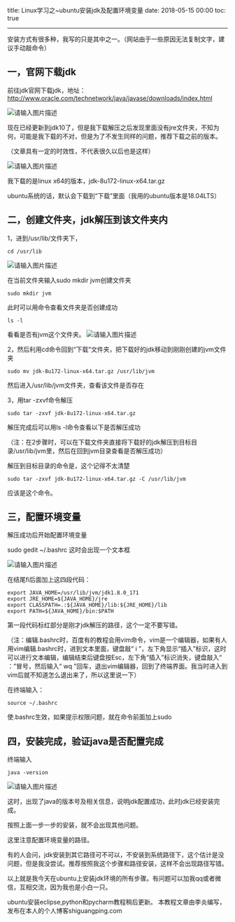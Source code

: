 title: Linux学习之~ubuntu安装jdk及配置环境变量
date: 2018-05-15 00:00
toc: true

---
安装方式有很多种，我写的只是其中之一。（网站由于一些原因无法复制文字，建议手动敲命令）

## 一，官网下载jdk ##

前往jdk官网下载jdk，地址：http://www.oracle.com/technetwork/java/javase/downloads/index.html

![请输入图片描述][1]


现在已经更新到jdk10了，但是我下载解压之后发现里面没有jre文件夹，不知为何，可能是我下载的不对，但是为了不发生同样的问题，推荐下载之前的版本。

（文章具有一定的时效性，不代表很久以后也是这样）

![请输入图片描述][2]


我下载的是linux x64的版本，jdk-8u172-linux-x64.tar.gz

ubuntu系统的话，默认会下载到“下载”里面（我用的ubuntu版本是18.04LTS）

## 二，创建文件夹，jdk解压到该文件夹内 ##
1，进到/usr/lib/文件夹下，


    cd /usr/lib

![请输入图片描述][3]


在当前文件夹输入sudo mkdir jvm创建文件夹

    sudo mkdir jvm

此时可以用命令查看文件夹是否创建成功

    ls -l

看看是否有jvm这个文件夹。
![请输入图片描述][4]


2，然后利用cd命令回到“下载”文件夹，把下载好的jdk移动到刚刚创建的jvm文件夹

    sudo mv jdk-8u172-linux-x64.tar.gz /usr/lib/jvm

然后进入/usr/lib/jvm文件夹，查看该文件是否存在

3，用tar -zxvf命令解压

    sudo tar -zxvf jdk-8u172-linux-x64.tar.gz

解压完成后可以用ls -l命令查看以下是否解压成功

（注：在2步骤时，可以在下载文件夹直接将下载好的jdk解压到目标目录/usr/lib/jvm里，然后在回到jvm目录查看是否解压成功）

解压到目标目录的命令是，这个记得不太清楚

    sudo tar -zxvf jdk-8u172-linux-x64.tar.gz -C /usr/lib/jvm

应该是这个命令。

## 三，配置环境变量 ##

解压成功后开始配置环境变量

sudo gedit ~/.bashrc
这时会出现一个文本框

![请输入图片描述][5]


在结尾fi后面加上这四段代码：

    export JAVA_HOME=/usr/lib/jvm/jdk1.8.0_171
    export JRE_HOME=${JAVA_HOME}/jre
    export CLASSPATH=.:${JAVA_HOME}/lib:${JRE_HOME}/lib
    export PATH=${JAVA_HOME}/bin:$PATH

第一段代码标红部分是刚才jdk解压的路径，这个一定不要写错。

（注：编辑.bashrc时，百度有的教程会用vim命令，vim是一个编辑器，如果有人用vim编辑.bashrc时，进到文本里面，键盘敲“ i ”，左下角显示“插入”标识，这时可以进行文本编辑，编辑结束后键盘按Esc，左下角“插入”标识消失，键盘敲入“ ：”冒号，然后输入“ wq ”回车，退出vim编辑器，回到了终端界面。我当时进入到vim后就不知道怎么退出来了，所以这里说一下）

在终端输入：

    source ~/.bashrc

使.bashrc生效，如果提示权限问题，就在命令前面加上sudo

## 四，安装完成，验证java是否配置完成 ##
终端输入

    java -version

![请输入图片描述][6]


  [1]: https://images.shiguangping.com/images/Linux%E5%AD%A6%E4%B9%A0%E4%B9%8B~ubuntu%E5%AE%89%E8%A3%85jdk%E5%8F%8A%E9%85%8D%E7%BD%AE%E7%8E%AF%E5%A2%83%E5%8F%98%E9%87%8F/%E5%9B%BE1.png
  [2]: https://images.shiguangping.com/images/Linux%E5%AD%A6%E4%B9%A0%E4%B9%8B~ubuntu%E5%AE%89%E8%A3%85jdk%E5%8F%8A%E9%85%8D%E7%BD%AE%E7%8E%AF%E5%A2%83%E5%8F%98%E9%87%8F/%E5%9B%BE2.png
  [3]: https://images.shiguangping.com/images/Linux%E5%AD%A6%E4%B9%A0%E4%B9%8B~ubuntu%E5%AE%89%E8%A3%85jdk%E5%8F%8A%E9%85%8D%E7%BD%AE%E7%8E%AF%E5%A2%83%E5%8F%98%E9%87%8F/%E5%9B%BE3.png
  [4]: https://images.shiguangping.com/images/Linux%E5%AD%A6%E4%B9%A0%E4%B9%8B~ubuntu%E5%AE%89%E8%A3%85jdk%E5%8F%8A%E9%85%8D%E7%BD%AE%E7%8E%AF%E5%A2%83%E5%8F%98%E9%87%8F/%E5%9B%BE4.png
  [5]: https://images.shiguangping.com/images/Linux%E5%AD%A6%E4%B9%A0%E4%B9%8B~ubuntu%E5%AE%89%E8%A3%85jdk%E5%8F%8A%E9%85%8D%E7%BD%AE%E7%8E%AF%E5%A2%83%E5%8F%98%E9%87%8F/%E5%9B%BE5.png
  [6]: https://images.shiguangping.com/images/Linux%E5%AD%A6%E4%B9%A0%E4%B9%8B~ubuntu%E5%AE%89%E8%A3%85jdk%E5%8F%8A%E9%85%8D%E7%BD%AE%E7%8E%AF%E5%A2%83%E5%8F%98%E9%87%8F/%E5%9B%BE6.png

这时，出现了java的版本号及相关信息，说明jdk配置成功，此时jdk已经安装完成。

按照上面一步一步的安装，就不会出现其他问题。

这里注意配置环境变量的路径。

有的人会问，jdk安装到其它路径可不可以，不安装到系统路径下，这个估计是没问题，但是我没尝试。推荐按照我这个步骤和路径安装，这样不会出现路径写错。

以上就是我今天在ubuntu上安装jdk环境的所有步骤。有问题可以加我qq或者微信，互相交流，因为我也是小白一只。

ubuntu安装eclipse,python和pycharm教程稍后更新。
本教程文章由李炎编写，发布在本人的个人博客shiguangping.com